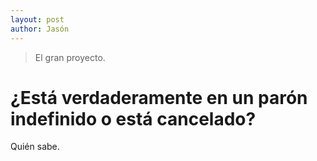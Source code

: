 ```yaml
---
layout: post
author: Jasón
---
```

> El gran proyecto.

# ¿Está verdaderamente en un parón indefinido o está cancelado?

Quién sabe.
